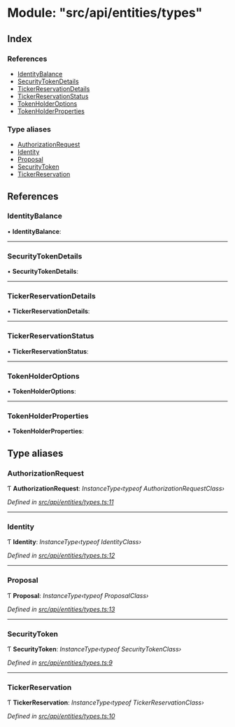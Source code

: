 # Module: "src/api/entities/types"

## Index

### References

* [IdentityBalance](_src_api_entities_types_.md#identitybalance)
* [SecurityTokenDetails](_src_api_entities_types_.md#securitytokendetails)
* [TickerReservationDetails](_src_api_entities_types_.md#tickerreservationdetails)
* [TickerReservationStatus](_src_api_entities_types_.md#tickerreservationstatus)
* [TokenHolderOptions](_src_api_entities_types_.md#tokenholderoptions)
* [TokenHolderProperties](_src_api_entities_types_.md#tokenholderproperties)

### Type aliases

* [AuthorizationRequest](_src_api_entities_types_.md#authorizationrequest)
* [Identity](_src_api_entities_types_.md#identity)
* [Proposal](_src_api_entities_types_.md#proposal)
* [SecurityToken](_src_api_entities_types_.md#securitytoken)
* [TickerReservation](_src_api_entities_types_.md#tickerreservation)

## References

###  IdentityBalance

• **IdentityBalance**:

___

###  SecurityTokenDetails

• **SecurityTokenDetails**:

___

###  TickerReservationDetails

• **TickerReservationDetails**:

___

###  TickerReservationStatus

• **TickerReservationStatus**:

___

###  TokenHolderOptions

• **TokenHolderOptions**:

___

###  TokenHolderProperties

• **TokenHolderProperties**:

## Type aliases

###  AuthorizationRequest

Ƭ **AuthorizationRequest**: *InstanceType‹typeof AuthorizationRequestClass›*

*Defined in [src/api/entities/types.ts:11](https://github.com/PolymathNetwork/polymesh-sdk/blob/6f0a424/src/api/entities/types.ts#L11)*

___

###  Identity

Ƭ **Identity**: *InstanceType‹typeof IdentityClass›*

*Defined in [src/api/entities/types.ts:12](https://github.com/PolymathNetwork/polymesh-sdk/blob/6f0a424/src/api/entities/types.ts#L12)*

___

###  Proposal

Ƭ **Proposal**: *InstanceType‹typeof ProposalClass›*

*Defined in [src/api/entities/types.ts:13](https://github.com/PolymathNetwork/polymesh-sdk/blob/6f0a424/src/api/entities/types.ts#L13)*

___

###  SecurityToken

Ƭ **SecurityToken**: *InstanceType‹typeof SecurityTokenClass›*

*Defined in [src/api/entities/types.ts:9](https://github.com/PolymathNetwork/polymesh-sdk/blob/6f0a424/src/api/entities/types.ts#L9)*

___

###  TickerReservation

Ƭ **TickerReservation**: *InstanceType‹typeof TickerReservationClass›*

*Defined in [src/api/entities/types.ts:10](https://github.com/PolymathNetwork/polymesh-sdk/blob/6f0a424/src/api/entities/types.ts#L10)*
